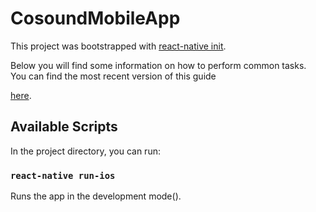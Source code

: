 # CosoundMobileApp

This project was bootstrapped with [react-native init](https://www.npmjs.com/package/react-native-init).

Below you will find some information on how to perform common tasks.<br>
You can find the most recent version of this guide

[here](https://facebook.github.io/react-native/docs/getting-started).

## Available Scripts

In the project directory, you can run:

### `react-native run-ios`

Runs the app in the development mode().


